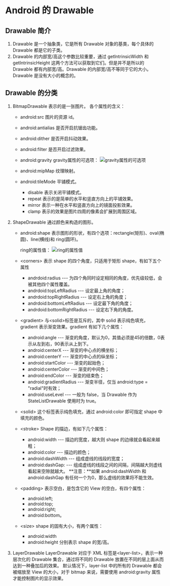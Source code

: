 # Android 的 Drawable
## Drawable 简介
1. Drawable 是一个抽象类，它是所有 Drawable 对象的基类，每个具体的 Drawable 都是它的子类。
2. Drawable 的内部宽/高这个参数比较重要，通过 getIntrinsicWidth 和 getIntrinsicHeight 这两个方法可以获取到它们。但是并不是所以的 Drawable 都有内部宽/高。Drawable 的内部宽/高不等同于它的大小。Drawable 是没有大小的概念的。

## Drawable 的分类
1. BitmapDrawable
    表示的是一张图片。
    各个属性的含义：

    - android:src
        图片的资源 id。
    - android:antialias
        是否开启抗锯齿功能。
    - android:dither
        是否开启抖动效果。
    - android:filter
        是否开启过滤效果。
    - android:gravity
        gravity属性的可选项：
        ![gravity属性的可选项](http://o8fk8z4sl.bkt.clouddn.com/gravity%E5%B1%9E%E6%80%A7%E7%9A%84%E5%8F%AF%E9%80%89%E9%A1%B9.png)
    - android:mipMap
        纹理映射。
    - android:tileMode
        平铺模式。

        - disable
            表示关闭平铺模式。
        - repeat
            表示的是简单的水平和竖直方向上的平铺效果。
        - mirror
            表示一种在水平和竖直方向上的镜面投影效果。
        - clamp
            表示的效果是图片四周的像素会扩展到周围区域。

2. ShapeDrawable
    通过颜色来构造的图形。

    - android:shape
        表示图形的形状，有四个选项：rectangle(矩形)、oval(椭圆)、line(横线)和 ring(圆环)。
        
        ring的属性值：
        ![ring的属性值](http://o8fk8z4sl.bkt.clouddn.com/ring%E7%9A%84%E5%B1%9E%E6%80%A7%E5%80%BC.png)
    - <corners\>
        表示 shape 的四个角度，只适用于矩形 shape，有如下五个属性
        - andrdoid:radius --- 为四个角同时设定相同的角度，优先级较低，会被其他四个属性覆盖。
        - andrdoid:topLeftRadius --- 设定最上角的角度；
        - andrdoid:topRightRadius --- 设定右上角的角度；
        - andrdoid:bottomLeftRadius --- 设定最下角的角度；
        - andrdoid:bottomRightRadius --- 设定右下角的角度。
    - <gradient\>
        与<solid\>标签是互斥的，其中 solid 表示纯色填充，gradient 表示渐变效果。gradient 有如下几个属性：
        - android:angle --- 渐变的角度，默认为0，其值必须是45的倍数，0表示从左到右，90表示从上到下。
        - android:centerX --- 渐变的中心点的横坐标；
        - android:centerY --- 渐变的中心点的纵坐标；
        - android:startColor --- 渐变的起始色；
        - android:centerColor --- 渐变的中间色；
        - android:endColor --- 渐变的结束色；
        - android:gradientRadius --- 渐变半径，仅当 android:type = "radial"时有效；
        - android:useLevel --- 一般为 false，当 Drawable 作为 StateListDrawable 使用时为 true。
    - <solid\>
        这个标签表示纯色填充，通过 android:color 即可指定 shape 中填充的颜色。
    - <stroke\>
        Shape 的描边，有如下几个属性：
        - android:width --- 描边的宽度，越大则 shape 的边缘就会看起来越粗；
        - android:color --- 描边的颜色；
        - android:dashWidth --- 组成虚线的线段的宽度；
        - android:dashGap: --- 组成虚线的线段之间的间隔，间隔越大则虚线看起来空隙就越大。
        **注意：**如果 android:dashWidth 和 android:dashGap 有任何一个为0，那么虚线的效果将不能生效。
    - <padding\>
        表示空白，是包含它的 View 的空白，有四个属性：
        - android:left;
        - android:top;
        - android:right;
        - android:bottom。
    - <size\> 
        shape 的固有大小，有两个属性：
        - android:width
        - android:height
        分别表示 shape 的宽/高。

3. LayerDrawable
    LayerDrawable 对应于 XML 标签是<layer-list\>，表示一种层次化的 Drawable 集合，通过将不同的 Drawable 放置在不同的层上面从而达到一种叠加后的效果。
    默认情况下，layer-list 中的所有的 Drawable 都会被缩放至 View 的大小，对于 bitmap 来说，需要使用 android:gravity 属性才能控制图片的显示效果。
